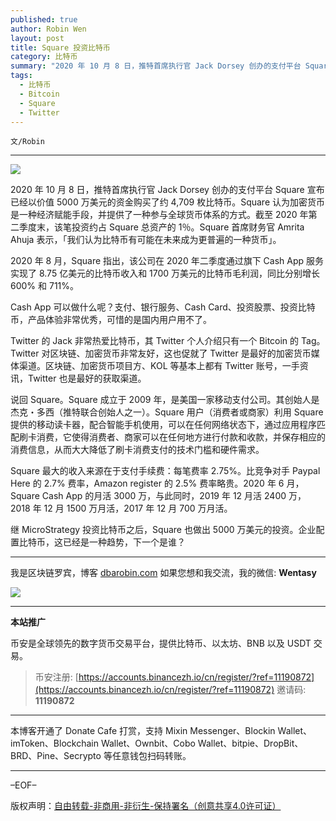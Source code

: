 ```yaml
---
published: true
author: Robin Wen
layout: post
title: Square 投资比特币
category: 比特币
summary: "2020 年 10 月 8 日，推特首席执行官 Jack Dorsey 创办的支付平台 Square 宣布已经以价值 5000 万美元的资金购买了约 4,709 枚比特币。Square 认为加密货币是一种经济赋能手段，并提供了一种参与全球货币体系的方式。截至 2020 年第二季度末，该笔投资约占 Square 总资产的 1％。Square 首席财务官 Amrita Ahuja 表示，「我们认为比特币有可能在未来成为更普遍的一种货币」。继 MicroStrategy 投资比特币之后，Square 也做出 5000 万美元的投资。企业配置比特币，这已经是一种趋势，下一个是谁？"
tags:
  - 比特币
  - Bitcoin
  - Square
  - Twitter
---
```


`文/Robin`

***

![](https://cdn.dbarobin.com/rk14ngd.png)

2020 年 10 月 8 日，推特首席执行官 Jack Dorsey 创办的支付平台 Square 宣布已经以价值 5000 万美元的资金购买了约 4,709 枚比特币。Square 认为加密货币是一种经济赋能手段，并提供了一种参与全球货币体系的方式。截至 2020 年第二季度末，该笔投资约占 Square 总资产的 1％。Square 首席财务官 Amrita Ahuja 表示，「我们认为比特币有可能在未来成为更普遍的一种货币」。

2020 年 8 月，Square 指出，该公司在 2020 年二季度通过旗下 Cash App 服务实现了 8.75 亿美元的比特币收入和 1700 万美元的比特币毛利润，同比分别增长 600% 和 711%。

Cash App 可以做什么呢？支付、银行服务、Cash Card、投资股票、投资比特币，产品体验非常优秀，可惜的是国内用户用不了。

Twitter 的 Jack 非常热爱比特币，其 Twitter 个人介绍只有一个 Bitcoin 的 Tag。Twitter 对区块链、加密货币非常友好，这也促就了 Twitter 是最好的加密货币媒体渠道。区块链、加密货币项目方、KOL 等基本上都有 Twitter 账号，一手资讯，Twitter 也是最好的获取渠道。

说回 Square。Square 成立于 2009 年，是美国一家移动支付公司。其创始人是杰克・多西（推特联合创始人之一）。Square 用户（消费者或商家）利用 Square 提供的移动读卡器，配合智能手机使用，可以在任何网络状态下，通过应用程序匹配刷卡消费，它使得消费者、商家可以在任何地方进行付款和收款，并保存相应的消费信息，从而大大降低了刷卡消费支付的技术门槛和硬件需求。

Square 最大的收入来源在于支付手续费：每笔费率 2.75%。比竞争对手 Paypal Here 的 2.7% 费率，Amazon register 的 2.5% 费率略贵。2020 年 6 月，Square Cash App 的月活 3000 万，与此同时，2019 年 12 月活 2400 万，2018 年 12 月 1500 万月活，2017 年 12 月 700 万月活。

继 MicroStrategy 投资比特币之后，Square 也做出 5000 万美元的投资。企业配置比特币，这已经是一种趋势，下一个是谁？

***

我是区块链罗宾，博客 [dbarobin.com](https://dbarobin.com/)
如果您想和我交流，我的微信: **Wentasy**

![](https://cdn.dbarobin.com/v4yywe2.png)

***

**本站推广**

币安是全球领先的数字货币交易平台，提供比特币、以太坊、BNB 以及 USDT 交易。

> 币安注册: [https://accounts.binancezh.io/cn/register/?ref=11190872](https://accounts.binancezh.io/cn/register/?ref=11190872)
> 邀请码: **11190872**

***

本博客开通了 Donate Cafe 打赏，支持 Mixin Messenger、Blockin Wallet、imToken、Blockchain Wallet、Ownbit、Cobo Wallet、bitpie、DropBit、BRD、Pine、Secrypto 等任意钱包扫码转账。

<center>
    <div class="--donate-button"
         data-button-id="f8b9df0d-af9a-460d-8258-d3f435445075"
    ></div>
</center>

***

–EOF–

版权声明：[自由转载-非商用-非衍生-保持署名（创意共享4.0许可证）](http://creativecommons.org/licenses/by-nc-nd/4.0/deed.zh)